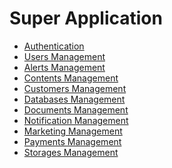 # Super Application
<ul>
<li><a href="https://github.com/qorri-di/suap-auth">Authentication</a></li>
<li><a href="https://github.com/qorri-di/suap-usman">Users Management</a></li>
<li><a href="https://github.com/qorri-di/suap-alma">Alerts Management</a></li>
<li><a href="https://github.com/qorri-di/suap-teman">Contents Management</a></li>
<li><a href="https://github.com/qorri-di/suap-toman">Customers Management</a></li>
<li><a href="https://github.com/qorri-di/suap-dame">Databases Management</a></li>
<li><a href="https://github.com/qorri-di/suap-doge">Documents Management</a></li>
<li><a href="https://github.com/qorri-di/suap-nona">Notification Management</a></li>
<li><a href="https://github.com/qorri-di/suap-mama">Marketing Management</a></li>
<li><a href="https://github.com/qorri-di/suap-paman">Payments Management</a></li>
<li><a href="https://github.com/qorri-di/suap-ramen">Storages Management</a></li>
</ul>
